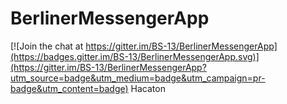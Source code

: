 # BerlinerMessengerApp

[![Join the chat at https://gitter.im/BS-13/BerlinerMessengerApp](https://badges.gitter.im/BS-13/BerlinerMessengerApp.svg)](https://gitter.im/BS-13/BerlinerMessengerApp?utm_source=badge&utm_medium=badge&utm_campaign=pr-badge&utm_content=badge)
Hacaton
